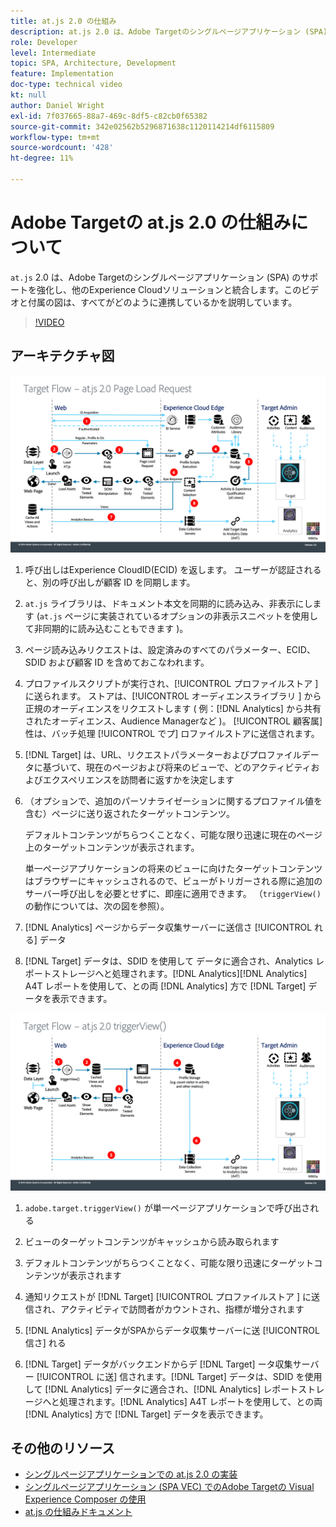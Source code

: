 ```yaml
---
title: at.js 2.0 の仕組み
description: at.js 2.0 は、Adobe Targetのシングルページアプリケーション (SPA) のサポートを強化し、他のExperience Cloudソリューションと統合します。 このビデオと付属の図は、すべてがどのように連携しているかを説明しています。
role: Developer
level: Intermediate
topic: SPA, Architecture, Development
feature: Implementation
doc-type: technical video
kt: null
author: Daniel Wright
exl-id: 7f037665-88a7-469c-8df5-c82cb0f65382
source-git-commit: 342e02562b5296871638c1120114214df6115809
workflow-type: tm+mt
source-wordcount: '428'
ht-degree: 11%

---
```


# Adobe Targetの at.js 2.0 の仕組みについて

`at.js` 2.0 は、Adobe Targetのシングルページアプリケーション (SPA) のサポートを強化し、他のExperience Cloudソリューションと統合します。このビデオと付属の図は、すべてがどのように連携しているかを説明しています。

>[!VIDEO](https://video.tv.adobe.com/v/26250?quality=12)

## アーキテクチャ図

![ページ読み込み時の at.js 2.0 の動作](assets/pageload.png)

1. 呼び出しはExperience CloudID(ECID) を返します。 ユーザーが認証されると、別の呼び出しが顧客 ID を同期します。

1. `at.js` ライブラリは、ドキュメント本文を同期的に読み込み、非表示にします (`at.js` ページに実装されているオプションの非表示スニペットを使用して非同期的に読み込むこともできます )。

1. ページ読み込みリクエストは、設定済みのすべてのパラメーター、ECID、SDID および顧客 ID を含めておこなわれます。

1. プロファイルスクリプトが実行され、[!UICONTROL  プロファイルストア ] に送られます。 ストアは、[!UICONTROL  オーディエンスライブラリ ] から正規のオーディエンスをリクエストします ( 例：[!DNL Analytics] から共有されたオーディエンス、Audience Managerなど )。 [!UICONTROL 顧客属] 性は、バッチ処理 [!UICONTROL でプ] ロファイルストアに送信されます。
1. [!DNL Target] は、URL、リクエストパラメーターおよびプロファイルデータに基づいて、現在のページおよび将来のビューで、どのアクティビティおよびエクスペリエンスを訪問者に返すかを決定します

1. （オプションで、追加のパーソナライゼーションに関するプロファイル値を含む）ページに送り返されたターゲットコンテンツ。

   デフォルトコンテンツがちらつくことなく、可能な限り迅速に現在のページ上のターゲットコンテンツが表示されます。

   単一ページアプリケーションの将来のビューに向けたターゲットコンテンツはブラウザーにキャッシュされるので、ビューがトリガーされる際に追加のサーバー呼び出しを必要とせずに、即座に適用できます。 （`triggerView()` の動作については、次の図を参照）。

1. [!DNL Analytics] ページからデータ収集サーバーに送信さ [!UICONTROL れる] データ
1. [!DNL Target] データは、SDID を使用して データに適合され、Analytics レポートストレージへと処理されます。[!DNL Analytics][!DNL Analytics] A4T レポートを使用して、との両 [!DNL Analytics] 方で [!DNL Target] データを表示できます。

![at.js 2.0 の動作 (triggerView() 関数が使用された場合 )](assets/triggerview.png)

1. `adobe.target.triggerView()` が単一ページアプリケーションで呼び出される
1. ビューのターゲットコンテンツがキャッシュから読み取られます

1. デフォルトコンテンツがちらつくことなく、可能な限り迅速にターゲットコンテンツが表示されます

1. 通知リクエストが [!DNL Target] [!UICONTROL  プロファイルストア ] に送信され、アクティビティで訪問者がカウントされ、指標が増分されます
1. [!DNL Analytics] データがSPAからデータ収集サーバーに送 [!UICONTROL 信さ] れる

1. [!DNL Target] データがバックエンドからデ [!DNL Target] ータ収集サーバー [!UICONTROL に送] 信されます。[!DNL Target] データは、SDID を使用して [!DNL Analytics] データに適合され、[!DNL Analytics] レポートストレージへと処理されます。[!DNL Analytics] A4T レポートを使用して、との両 [!DNL Analytics] 方で [!DNL Target] データを表示できます。

## その他のリソース

* [シングルページアプリケーションでの at.js 2.0 の実装](implement-atjs-20-in-a-single-page-application.md)
* [シングルページアプリケーション (SPA VEC) でのAdobe Targetの Visual Experience Composer の使用](../experiences/use-the-visual-experience-composer-for-single-page-applications.md)
* [at.js の仕組みドキュメント](https://experienceleague.adobe.com/docs/target/using/implement-target/client-side/at-js-implementation/at-js/how-atjs-works.html?lang=en)
